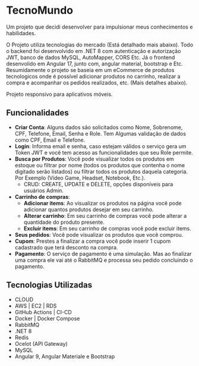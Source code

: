 # TecnoMundo

Um projeto que decidi desenvolver para impulsionar meus conhecimentos e habilidades.

O Projeto utiliza tecnologias do mercado (Está detalhado mais abaixo). Todo o backend foi desenvolvido em .NET 8 com autenticação e autorização JWT, banco de dados MySQL, AutoMapper, CORS Etc. Já o frontend desenvolido em Angular 17, junto com, angular material, bootstrap e Etc.
Resumidamente o projeto se baseia em um eCommerce de produtos tecnologicos onde é possível adicionar produtos no carrinho, realizar a compra e acompanhar os pedidos realizados, etc. (Mais detalhes abaixo).

Projeto responsivo para aplicativos móveis.

## Funcionalidades

- __Criar Conta__: Alguns dados são solicitados como Nome, Sobrenome, CPF, Telefone, Email, Senha e Role. Tem Algumas validação de dados como CPF, Email e Telefone.
- __Login__: Informa email e senha, caso estejam válidos o serviço gera um Token JWT e você tem acesso as funcionalidades que seu Role permite.
- __Busca por Produtos__: Você pode visualizar todos os produtos em estoque ou filtrar por nome (todos os produtos que contenha o nome digitado serão listados) ou filtrar todos os produtos daquela categoria. Por Exemplo (Vídeo Game, Headset, Notebook, Etc.).
  - CRUD: CREATE, UPDATE e DELETE, opções disponíveis para usuários Admin.
- __Carrinho de compras__:
  - __Adicionar items__: Ao visualizar os produtos na página você pode adicionar quantos produtos desejar em seu carrinho.
  - __Alterar carrinho__: Em seu carrinho de compras você pode alterar a quantidade do produto presente.
  - __Excluir items__: Em seu carrinho de compras você pode excluir items.
- __Seus pedidos__: Você pode visualizar os produtos que você comprou.
- __Cupom__: Prestes a finalizar a compra você pode inserir 1 cupom cadastrado que terá desconto na compra.
- __Pagamento__: O serviço de pagamento é uma simulação. Mas ao finalizar uma compra ele vai até o RabbitMQ e processa seu pedido concluindo o pagamento.


## Tecnologias Utilizadas

- CLOUD
- AWS | EC2 | RDS
- GitHub Actions | CI-CD
- Docker | Docker Compose
- RabbitMQ
- .NET 8
- Redis
- Ocelot (API Gateway)
- MySQL
- Angular 9, Angular Materiale e Bootstrap
